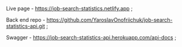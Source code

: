 Live page - https://job-search-statistics.netlify.app ;

Back end repo -
https://github.com/YaroslavOnofriichuk/job-search-statistics-api.git ;

Swagger - https://job-search-statistics-api.herokuapp.com/api-docs ;
